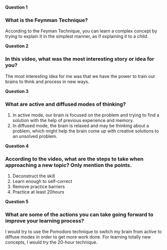 **Question 1**
### What is the Feynman Technique? 
According to the Feyman Technique, you can learn a complex concept by trying to explain it in the simplest manner, as if explaining it to a child.

**Question 2**
### In this video, what was the most interesting story or idea for you?
The most interesting idea for me was that we have the power to train our brains to think and process in new ways.

**Question 3**
### What are active and diffused modes of thinking?
1. In active mode, our brain is focused on the problem and trying to find a solution with the help of previous experience and memory.
2. In diffused mode, the brain is relaxed and may be thinking about a problem, which might help the brain come up with creative solutions to an unsolved problem.


**Question 4**
### According to the video, what are the steps to take when approaching a new topic? Only mention the points.
1. Deconstruct the skill
2. Learn enough to self-correct
3. Remove practice barriers
4. Practice at least 20hours

**Question 5**
### What are some of the actions you can take going forward to improve your learning process?
I would try to use the Pomodoro technique to switch my brain from active to diffuse modes in order to get more work done.
For learning totally new concepts, I would try the 20-hour technique.
